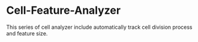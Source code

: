 # Cell-Feature-Analyzer
This series of cell analyzer include automatically track cell division process and feature size. 
